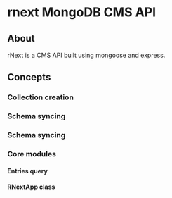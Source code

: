 # rnext MongoDB CMS API


## About
rNext is a CMS API built using mongoose and express.

## Concepts

### Collection creation
### Schema syncing
### Schema syncing


### Core modules
#### Entries query
#### RNextApp class


